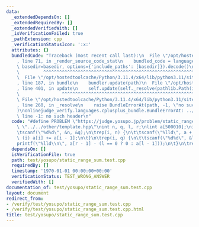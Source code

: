 ```yaml
---
data:
  _extendedDependsOn: []
  _extendedRequiredBy: []
  _extendedVerifiedWith: []
  _isVerificationFailed: true
  _pathExtension: cpp
  _verificationStatusIcon: ':x:'
  attributes: {}
  bundledCode: "Traceback (most recent call last):\n  File \"/opt/hostedtoolcache/Python/3.11.4/x64/lib/python3.11/site-packages/onlinejudge_verify/documentation/build.py\"\
    , line 71, in _render_source_code_stat\n    bundled_code = language.bundle(stat.path,\
    \ basedir=basedir, options={'include_paths': [basedir]}).decode()\n          \
    \         ^^^^^^^^^^^^^^^^^^^^^^^^^^^^^^^^^^^^^^^^^^^^^^^^^^^^^^^^^^^^^^^^^^^^^^^^^^^^^^^^^\n\
    \  File \"/opt/hostedtoolcache/Python/3.11.4/x64/lib/python3.11/site-packages/onlinejudge_verify/languages/cplusplus.py\"\
    , line 187, in bundle\n    bundler.update(path)\n  File \"/opt/hostedtoolcache/Python/3.11.4/x64/lib/python3.11/site-packages/onlinejudge_verify/languages/cplusplus_bundle.py\"\
    , line 401, in update\n    self.update(self._resolve(pathlib.Path(included), included_from=path))\n\
    \                ^^^^^^^^^^^^^^^^^^^^^^^^^^^^^^^^^^^^^^^^^^^^^^^^^^^^^^^^^\n \
    \ File \"/opt/hostedtoolcache/Python/3.11.4/x64/lib/python3.11/site-packages/onlinejudge_verify/languages/cplusplus_bundle.py\"\
    , line 260, in _resolve\n    raise BundleErrorAt(path, -1, \"no such header\"\
    )\nonlinejudge_verify.languages.cplusplus_bundle.BundleErrorAt: ../../other/template.hpp:\
    \ line -1: no such header\n"
  code: "#define PROBLEM \"https://judge.yosupo.jp/problem/static_range_sum\"\n#include\
    \ \"../../other/template.hpp\"\nint n, q, l, r;\nlint a[500010];\nint main() {\n\
    \tscanf(\"%d%d\", &n, &q);\n\trep(i, n) {\n\t\tscanf(\"%lld\", a + i);\n\t\tif\
    \ (i) a[i] += a[i - 1];\n\t}\n\trep(i, q) {\n\t\tscanf(\"%d%d\", &l, &r);\n\t\t\
    printf(\"%lld\\n\", a[r - 1] - (l == 0 ? 0 : a[l - 1]));\n\t}\n\treturn 0;\n}"
  dependsOn: []
  isVerificationFile: true
  path: test/yosupo/static_range_sum.test.cpp
  requiredBy: []
  timestamp: '1970-01-01 00:00:00+00:00'
  verificationStatus: TEST_WRONG_ANSWER
  verifiedWith: []
documentation_of: test/yosupo/static_range_sum.test.cpp
layout: document
redirect_from:
- /verify/test/yosupo/static_range_sum.test.cpp
- /verify/test/yosupo/static_range_sum.test.cpp.html
title: test/yosupo/static_range_sum.test.cpp
---
```

